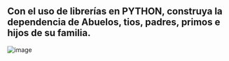## Con el uso de librerías en PYTHON, construya la dependencia de Abuelos, tios, padres, primos e hijos de su familia.
![image](https://user-images.githubusercontent.com/39333761/135282252-3f1d03a3-b425-435b-a6d8-8ba098ce52f1.png)
